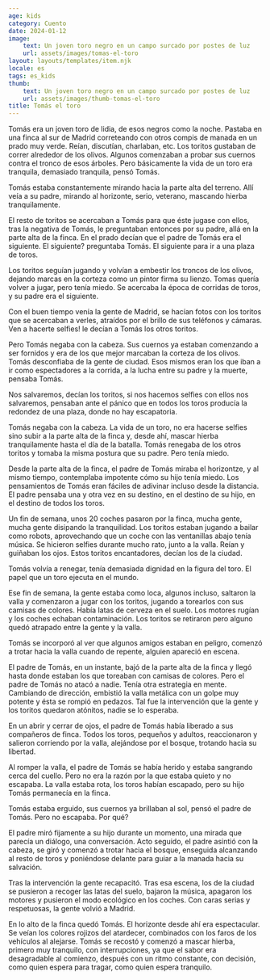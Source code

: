 ```yaml
---
age: kids
category: Cuento
date: 2024-01-12
image:
    text: Un joven toro negro en un campo surcado por postes de luz
    url: assets/images/tomas-el-toro
layout: layouts/templates/item.njk
locale: es
tags: es_kids
thumb:
    text: Un joven toro negro en un campo surcado por postes de luz
    url: assets/images/thumb-tomas-el-toro
title: Tomás el toro
---
```


Tomás era un joven toro de lidia, de esos negros como la noche. Pastaba en una finca al sur de Madrid correteando con otros compis de manada en un prado muy verde.
Reían, discutían, charlaban, etc. Los toritos gustaban de correr alrededor de los olivos. Algunos comenzaban a probar sus cuernos contra el tronco de esos árboles.
Pero básicamente la vida de un toro era tranquila, demasiado tranquila, pensó Tomás.

Tomás estaba constantemente mirando hacia la parte alta del terreno. Allí veía a su padre, mirando al horizonte, serio, veterano, mascando hierba tranquilamente.

El resto de toritos se acercaban a Tomás para que éste jugase con ellos, tras la negativa de Tomás, le preguntaban entonces por su padre, allá en la parte alta de la finca. En el prado decían que el padre de Tomás era el siguiente. El siguiente? preguntaba Tomás. El siguiente para ir a una plaza de toros.

Los toritos seguían jugando y volvían a embestir los troncos de los olivos, dejando marcas en la corteza como un pintor firma su lienzo. Tomas quería volver a jugar, pero tenía miedo. Se acercaba la época de corridas de toros, y su padre era el siguiente.

Con el buen tiempo venía la gente de Madrid, se hacían fotos con los toritos que se acercaban a verles, atraídos por el brillo de sus teléfonos y cámaras. Ven a hacerte selfies! le decían a Tomás los otros toritos. 

Pero Tomás negaba con la cabeza. Sus cuernos ya estaban comenzando a ser fornidos y era de los que mejor marcaban la corteza de los olivos. Tomás desconfiaba de la gente de ciudad. Esos mismos eran los que iban a ir como espectadores a la corrida, a la lucha entre su padre y la muerte, pensaba Tomás.

Nos salvaremos, decían los toritos, si nos hacemos selfies con ellos nos salvaremos, pensaban ante el pánico que en todos los toros producía la redondez de una plaza, donde no hay escapatoria.

Tomás negaba con la cabeza. La vida de un toro, no era hacerse selfies sino subir a la parte alta de la finca y, desde ahí, mascar hierba tranquilamente hasta el día de la batalla. Tomás renegaba de los otros toritos y tomaba la misma postura que su padre. Pero tenía miedo.

Desde la parte alta de la finca, el padre de Tomás miraba el horizontze, y al mismo tiempo, contemplaba impotente cómo su hijo tenía miedo. Los pensamientos de Tomás eran fáciles de adivinar incluso desde la distancia. El padre pensaba una y otra vez en su destino, en el destino de su hijo, en el destino de todos los toros.

Un fin de semana, unos 20 coches pasaron por la finca, mucha gente, mucha gente disipando la tranquilidad. Los toritos estaban jugando a bailar como robots, aprovechando que un coche con las ventanillas abajo tenía música. Se hicieron selfies durante mucho rato, junto a la valla. Reían y guiñaban los ojos. Estos toritos encantadores, decían los de la ciudad.

Tomás volvía a renegar, tenía demasiada dignidad en la figura del toro. El papel que un toro ejecuta en el mundo.

Ese fin de semana, la gente estaba como loca, algunos incluso, saltaron la valla y comenzaron a jugar con los toritos, jugando a torearlos con sus camisas de colores. Había latas de cerveza en el suelo. Los motores rugían y los coches echaban contaminación. Los toritos se retiraron pero alguno quedó atrapado entre la gente y la valla.

Tomás se incorporó al ver que algunos amigos estaban en peligro, comenzó a trotar hacia la valla cuando de repente, alguien apareció en escena.

El padre de Tomás, en un instante, bajó de la parte alta de la finca y llegó hasta donde estaban los que toreaban con camisas de colores. Pero el padre de Tomás no atacó a nadie. Tenía otra estrategia en mente. Cambiando de dirección, embistió la valla metálica con un golpe muy potente y ésta se rompió en pedazos. Tal fue la intervención que la gente y los toritos quedaron atónitos, nadie se lo esperaba.

En un abrir y cerrar de ojos, el padre de Tomás había liberado a sus compañeros de finca. Todos los toros, pequeños y adultos, reaccionaron y salieron corriendo por la valla, alejándose por el bosque, trotando hacia su libertad.

Al romper la valla, el padre de Tomás se había herido y estaba sangrando cerca del cuello. Pero no era la razón por la que estaba quieto y no escapaba. La valla estaba rota, los toros habían escapado, pero su hijo Tomás permanecía en la finca.

Tomás estaba erguido, sus cuernos ya brillaban al sol, pensó el padre de Tomás. Pero no escapaba. Por qué?

El padre miró fijamente a su hijo durante un momento, una mirada que parecía un diálogo, una conversación. Acto seguido, el padre asintió con la cabeza, se giró y comenzó a trotar hacia el bosque, enseguida alcanzando al resto de toros y poniéndose delante para guiar a la manada hacia su salvación.

Tras la intervención la gente recapacitó. Tras esa escena, los de la ciudad se pusieron a recoger las latas del suelo, bajaron la música, apagaron los motores y pusieron el modo ecológico en los coches. Con caras serias y respetuosas, la gente volvió a Madrid.

En lo alto de la finca quedó Tomás. El horizonte desde ahí era espectacular. Se veían los colores rojizos del atardecer, combinados con los faros de los vehículos al alejarse. Tomás se recostó y comenzó a mascar hierba, primero muy tranquilo, con interrupciones, ya que el sabor era desagradable al comienzo, después con un ritmo constante, con decisión, como quien espera para tragar, como quien espera tranquilo.